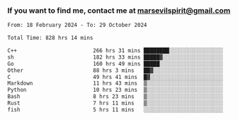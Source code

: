### If you want to find me, contact me at marsevilspirit@gmail.com

<!--
**marsevilspirit/marsevilspirit** is a ✨ _special_ ✨ repository because its `README.md` (this file) appears on your GitHub profile.

Here are some ideas to get you started:

- 🔭 I’m currently working on ...
- 🌱 I’m currently learning ...
- 👯 I’m looking to collaborate on ...
- 🤔 I’m looking for help with ...
- 💬 Ask me about ...
- 📫 How to reach me: ...
- 😄 Pronouns: ...
- ⚡ Fun fact: ...
-->
<!--START_SECTION:waka-->

```txt
From: 18 February 2024 - To: 29 October 2024

Total Time: 828 hrs 14 mins

C++                        266 hrs 31 mins ████████░░░░░░░░░░░░░░░░░   32.18 %
sh                         182 hrs 33 mins █████▓░░░░░░░░░░░░░░░░░░░   22.04 %
Go                         160 hrs 49 mins █████░░░░░░░░░░░░░░░░░░░░   19.42 %
Other                      88 hrs 3 mins   ██▓░░░░░░░░░░░░░░░░░░░░░░   10.63 %
C                          49 hrs 41 mins  █▓░░░░░░░░░░░░░░░░░░░░░░░   06.00 %
Markdown                   11 hrs 43 mins  ▒░░░░░░░░░░░░░░░░░░░░░░░░   01.42 %
Python                     10 hrs 23 mins  ▒░░░░░░░░░░░░░░░░░░░░░░░░   01.25 %
Bash                       8 hrs 23 mins   ▒░░░░░░░░░░░░░░░░░░░░░░░░   01.01 %
Rust                       7 hrs 11 mins   ▒░░░░░░░░░░░░░░░░░░░░░░░░   00.87 %
fish                       5 hrs 11 mins   ░░░░░░░░░░░░░░░░░░░░░░░░░   00.63 %
```

<!--END_SECTION:waka-->
